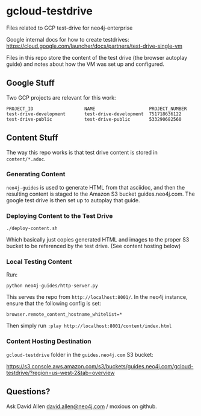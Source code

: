 # gcloud-testdrive

Files related to GCP test-drive for neo4j-enterprise

Google internal docs for how to create testdrives:
https://cloud.google.com/launcher/docs/partners/test-drive-single-vm

Files in this repo store the content of the test drive (the browser autoplay
guide) and notes about how the VM was set up and configured.

## Google Stuff

Two GCP projects are relevant for this work:

```
PROJECT_ID                   NAME                    PROJECT_NUMBER
test-drive-development       test-drive-development  751718636122
test-drive-public            test-drive-public       533290682560
```

## Content Stuff

The way this repo works is that test drive content is stored in `content/*.adoc`.

### Generating Content

`neo4j-guides` is used to generate HTML from that asciidoc, and then the resulting
content is staged to the Amazon S3 bucket guides.neo4j.com.  The google test drive
is then set up to autoplay that guide.

### Deploying Content to the Test Drive

`./deploy-content.sh`

Which basically just copies generated HTML and images to the proper S3 bucket to be referenced by the test drive.  (See content hosting below)

### Local Testing Content

Run:

```
python neo4j-guides/http-server.py
```

This serves the repo from `http://localhost:8001/`.  In the neo4j instance, ensure that the following
config is set:

```
browser.remote_content_hostname_whitelist=*
```

Then simply run `:play http://localhost:8001/content/index.html`

### Content Hosting Destination

`gcloud-testdrive` folder in the `guides.neo4j.com` S3 bucket:

https://s3.console.aws.amazon.com/s3/buckets/guides.neo4j.com/gcloud-testdrive/?region=us-west-2&tab=overview

## Questions?

Ask David Allen <david.allen@neo4j.com> / moxious on github.
